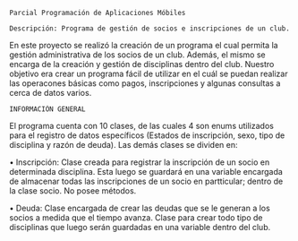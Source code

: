     Parcial Programación de Aplicaciones Móbiles

    Descripción: Programa de gestión de socios e inscripciones de un club.

En este proyecto se realizó la creación de un programa el cual permita la gestión administrativa de los socios de un club. Además, el mismo  se encarga de la creación y gestión de disciplinas dentro del club. Nuestro objetivo era crear un programa fácil de utilizar en el cuál se puedan realizar las operacones básicas como pagos, inscripciones y algunas consultas a cerca de datos varios.

    INFORMACIÓN GENERAL

El programa cuenta con 10 clases, de las cuales 4 son enums utilizados para el registro de datos específicos (Estados de inscripción, sexo, tipo de disciplina y razón de deuda). Las demás clases se dividen en:

• Inscripción: Clase creada para registrar la inscripción de un socio en determinada disciplina. Esta luego se guardará en una variable encargada de almacenar todas las inscripciones de un socio en partticular; dentro de la clase socio. No posee métodos.

• Deuda: Clase encargada de crear las deudas que se le generan a los socios a medida que el tiempo avanza.
 Clase para crear todo tipo de disciplinas que luego serán guardadas en una variable dentro del club. 